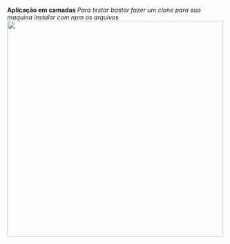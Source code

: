 **Aplicação em camadas**
*Para testar bastar fazer um clone para sua maquina instalar com npm os arquivos*
*<img height="500" src="/josealves380/app_camadas/tree/main/src/assets">*
